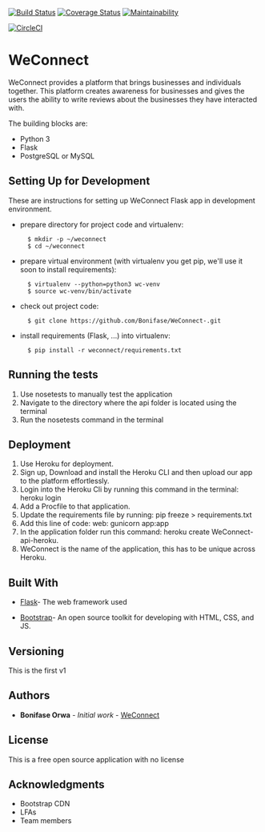 [![Build Status](https://travis-ci.org/Bonifase/WeConnect-.svg?branch=master)](https://travis-ci.org/Bonifase/WeConnect-)
[![Coverage Status](https://coveralls.io/repos/github/Bonifase/WeConnect-/badge.svg?branch=develop)](https://coveralls.io/github/Bonifase/WeConnect-?branch=develop)
[![Maintainability](https://api.codeclimate.com/v1/badges/2e2b8561b617ae21d04d/maintainability)](https://codeclimate.com/github/Bonifase/WeConnect-/maintainability)


[![CircleCI](https://circleci.com/gh/Bonifase/WeConnect-/tree/master.svg?style=svg)](https://circleci.com/gh/Bonifase/WeConnect-/tree/master)
# WeConnect
WeConnect provides a platform that brings businesses and individuals together.
This platform creates awareness for businesses and gives the users the ability to write reviews about the businesses they have interacted with. 


The building blocks are:

* Python 3
* Flask
* PostgreSQL or MySQL

## Setting Up for Development

These are instructions for setting up WeConnect Flask app
in development environment.

* prepare directory for project code and virtualenv:

        $ mkdir -p ~/weconnect
        $ cd ~/weconnect

* prepare virtual environment
  (with virtualenv you get pip, we'll use it soon to install requirements):

        $ virtualenv --python=python3 wc-venv
        $ source wc-venv/bin/activate

* check out project code:

        $ git clone https://github.com/Bonifase/WeConnect-.git

* install requirements (Flask, ...) into virtualenv:

        $ pip install -r weconnect/requirements.txt

## Running the tests
1. Use nosetests to manually test the application
2. Navigate to the directory where the api folder is located using the terminal
3. Run the nosetests command in the terminal

## Deployment

1. Use Heroku for deployment. 
2. Sign up, Download and install the Heroku CLI and then upload our app to the platform effortlessly.
3. Login into the Heroku Cli by running this command in the terminal: heroku login
4. Add a Procfile to that application.
5. Update the requirements file by running: pip freeze > requirements.txt
6. Add this line of code: web: gunicorn app:app
7. In the application folder run this command: heroku create WeConnect-api-heroku.
8. WeConnect is the name of the application, this has to be unique across Heroku. 

## Built With

 * [Flask](http://flask.pocoo.org/)- The web framework used

 * [Bootstrap](https://getbootstrap.com/)- An open source toolkit for developing with HTML, CSS, and JS.


## Versioning

This is the first v1 

## Authors

* **Bonifase Orwa** - *Initial work* - [WeConnect](https://github.com/Bonifase/WeConnect-)

## License

This is a free open source application with no license

## Acknowledgments
* Bootstrap CDN
* LFAs
* Team members




